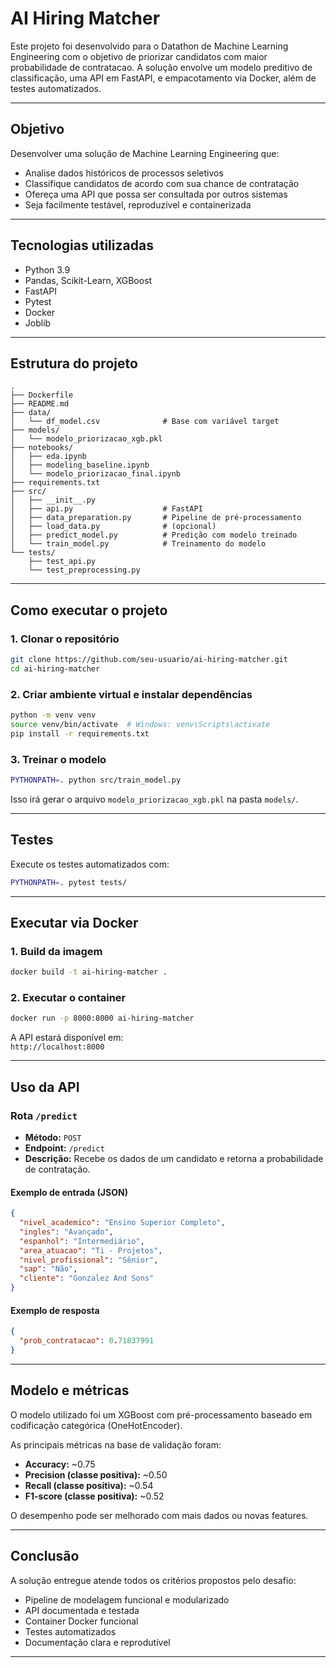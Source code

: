 # AI Hiring Matcher

Este projeto foi desenvolvido para o Datathon de Machine Learning Engineering com o objetivo de priorizar candidatos com maior probabilidade de contratacao. A solução envolve um modelo preditivo de classificação, uma API em FastAPI, e empacotamento via Docker, além de testes automatizados.

---

## Objetivo

Desenvolver uma solução de Machine Learning Engineering que:

- Analise dados históricos de processos seletivos
- Classifique candidatos de acordo com sua chance de contratação
- Ofereça uma API que possa ser consultada por outros sistemas
- Seja facilmente testável, reproduzível e containerizada

---

## Tecnologias utilizadas

- Python 3.9
- Pandas, Scikit-Learn, XGBoost
- FastAPI
- Pytest
- Docker
- Joblib

---

## Estrutura do projeto

```
.
├── Dockerfile
├── README.md
├── data/
│   └── df_model.csv              # Base com variável target
├── models/
│   └── modelo_priorizacao_xgb.pkl
├── notebooks/
│   ├── eda.ipynb
│   ├── modeling_baseline.ipynb
│   └── modelo_priorizacao_final.ipynb
├── requirements.txt
├── src/
│   ├── __init__.py
│   ├── api.py                    # FastAPI
│   ├── data_preparation.py       # Pipeline de pré-processamento
│   ├── load_data.py              # (opcional)
│   ├── predict_model.py          # Predição com modelo treinado
│   └── train_model.py            # Treinamento do modelo
└── tests/
    ├── test_api.py
    └── test_preprocessing.py
```

---

## Como executar o projeto

### 1. Clonar o repositório

```bash
git clone https://github.com/seu-usuario/ai-hiring-matcher.git
cd ai-hiring-matcher
```

### 2. Criar ambiente virtual e instalar dependências

```bash
python -m venv venv
source venv/bin/activate  # Windows: venv\Scripts\activate
pip install -r requirements.txt
```

### 3. Treinar o modelo

```bash
PYTHONPATH=. python src/train_model.py
```

Isso irá gerar o arquivo `modelo_priorizacao_xgb.pkl` na pasta `models/`.

---

## Testes

Execute os testes automatizados com:

```bash
PYTHONPATH=. pytest tests/
```

---

## Executar via Docker

### 1. Build da imagem

```bash
docker build -t ai-hiring-matcher .
```

### 2. Executar o container

```bash
docker run -p 8000:8000 ai-hiring-matcher
```

A API estará disponível em:  
`http://localhost:8000`

---

## Uso da API

### Rota `/predict`

- **Método:** `POST`
- **Endpoint:** `/predict`
- **Descrição:** Recebe os dados de um candidato e retorna a probabilidade de contratação.

#### Exemplo de entrada (JSON)

```json
{
  "nivel_academico": "Ensino Superior Completo",
  "ingles": "Avançado",
  "espanhol": "Intermediário",
  "area_atuacao": "Ti - Projetos",
  "nivel_profissional": "Sênior",
  "sap": "Não",
  "cliente": "Gonzalez And Sons"
}
```

#### Exemplo de resposta

```json
{
  "prob_contratacao": 0.71837991
}
```

---

## Modelo e métricas

O modelo utilizado foi um XGBoost com pré-processamento baseado em codificação categórica (OneHotEncoder).  

As principais métricas na base de validação foram:

- **Accuracy:** ~0.75
- **Precision (classe positiva):** ~0.50
- **Recall (classe positiva):** ~0.54
- **F1-score (classe positiva):** ~0.52

O desempenho pode ser melhorado com mais dados ou novas features.

---

## Conclusão

A solução entregue atende todos os critérios propostos pelo desafio:

- Pipeline de modelagem funcional e modularizado
- API documentada e testada
- Container Docker funcional
- Testes automatizados
- Documentação clara e reprodutível

---